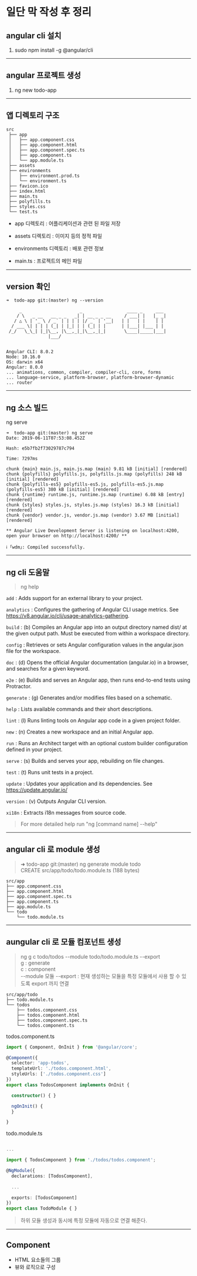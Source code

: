 # 일단 막 작성 후 정리

## angular cli 설치
1. sudo npm install -g @angular/cli


-----

## angular 프로젝트 생성

1. ng new todo-app

-----

## 앱 디렉토리 구조

```
src
 ├── app
 │   ├── app.component.css
 │   ├── app.component.html
 │   ├── app.component.spec.ts
 │   ├── app.component.ts
 │   └── app.module.ts
 ├── assets
 ├── environments
 │   ├── environment.prod.ts
 │   └── environment.ts
 ├── favicon.ico
 ├── index.html
 ├── main.ts
 ├── polyfills.ts
 ├── styles.css
 └── test.ts
```
- app 디렉토리 : 어플리케이션과 관련 된 파일 저장

- assets 디렉토리 : 이미지 등의 정적 파일

- environments 디렉토리 : 배포 관련 정보

- main.ts : 프로젝트의 메인 파일


-----

## version 확인

```
➜  todo-app git:(master) ng --version 

     _                      _                 ____ _     ___
    / \   _ __   __ _ _   _| | __ _ _ __     / ___| |   |_ _|
   / △ \ | '_ \ / _` | | | | |/ _` | '__|   | |   | |    | |
  / ___ \| | | | (_| | |_| | | (_| | |      | |___| |___ | |
 /_/   \_\_| |_|\__, |\__,_|_|\__,_|_|       \____|_____|___|
                |___/
    

Angular CLI: 8.0.2
Node: 10.16.0
OS: darwin x64
Angular: 8.0.0
... animations, common, compiler, compiler-cli, core, forms
... language-service, platform-browser, platform-browser-dynamic
... router
```

-----

## ng 소스 빌드

ng serve

```
➜  todo-app git:(master) ng serve                                                                                           
Date: 2019-06-11T07:53:08.452Z

Hash: e5b7fb2f73029787c794

Time: 7297ms

chunk {main} main.js, main.js.map (main) 9.81 kB [initial] [rendered]
chunk {polyfills} polyfills.js, polyfills.js.map (polyfills) 248 kB [initial] [rendered]
chunk {polyfills-es5} polyfills-es5.js, polyfills-es5.js.map (polyfills-es5) 380 kB [initial] [rendered]
chunk {runtime} runtime.js, runtime.js.map (runtime) 6.08 kB [entry] [rendered]
chunk {styles} styles.js, styles.js.map (styles) 16.3 kB [initial] [rendered]
chunk {vendor} vendor.js, vendor.js.map (vendor) 3.67 MB [initial] [rendered]

** Angular Live Development Server is listening on localhost:4200, open your browser on http://localhost:4200/ **

ℹ ｢wdm｣: Compiled successfully.
```

-----

## ng cli 도움말

> ng help

  `add` :  Adds support for an external library to your project.

  `analytics` : Configures the gathering of Angular CLI usage metrics. See https://v8.angular.io/cli/usage-analytics-gathering.
  
  `build` : (b) Compiles an Angular app into an output directory named dist/ at the given output path. Must be executed from within a workspace directory.
  
  `config` : Retrieves or sets Angular configuration values in the angular.json file for the workspace.
  
  `doc` : (d) Opens the official Angular documentation (angular.io) in a browser, and searches for a given keyword.
  
  `e2e` : (e) Builds and serves an Angular app, then runs end-to-end tests using Protractor.
  
  `generate` : (g) Generates and/or modifies files based on a schematic.
  
  `help` : Lists available commands and their short descriptions.
  
  `lint` : (l) Runs linting tools on Angular app code in a given project folder.
  
  `new` : (n) Creates a new workspace and an initial Angular app.
  
  `run` : Runs an Architect target with an optional custom builder configuration defined in your project.
  
  `serve` : (s) Builds and serves your app, rebuilding on file changes.
  
  `test` : (t) Runs unit tests in a project.
  
  `update` : Updates your application and its dependencies. See https://update.angular.io/
  
  `version` : (v) Outputs Angular CLI version.
  
  `xi18n` : Extracts i18n messages from source code.

> For more detailed help run "ng [command name] --help"

-----

## angular cli 로 module 생성

> ➜  todo-app git:(master) ng generate module todo  
> CREATE src/app/todo/todo.module.ts (188 bytes)

```
src/app
├── app.component.css
├── app.component.html
├── app.component.spec.ts
├── app.component.ts
├── app.module.ts
└── todo
    └── todo.module.ts
```

-----

## aungular cli 로 모듈 컴포넌트 생성

> ng g c todo/todos --module todo/todo.module.ts --export  
> g : generate  
> c : component  
> --module 모듈 --export : 현재 생성하는 모듈을 특정 모듈에서 사용 할 수 있도록 export 까지 연결

```
src/app/todo
├── todo.module.ts
└── todos
    ├── todos.component.css
    ├── todos.component.html
    ├── todos.component.spec.ts
    └── todos.component.ts
```

todos.component.ts
```typescript
import { Component, OnInit } from '@angular/core';

@Component({
  selector: 'app-todos',
  templateUrl: './todos.component.html',
  styleUrls: ['./todos.component.css']
})
export class TodosComponent implements OnInit {

  constructor() { }

  ngOnInit() {
  }

}
```

todo.module.ts
```typescript

...

import { TodosComponent } from './todos/todos.component';

@NgModule({
  declarations: [TodosComponent],
  
  ...

  exports: [TodosComponent]
})
export class TodoModule { }

```

> 하위 모듈 생성과 동시에 특정 모듈에 자동으로 연결 해준다.

-----

## Component

- HTML 요소들의 그룹
- 뷰와 로직으로 구성

